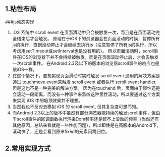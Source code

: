 ## 1.粘性布局
###js动态实现
1. iOS 系统中 scroll event 在页面滑动中只会被触发一次，而且是在页面滚动完全结束后才会触发。
原理在于iOS下的浏览器会在页面滚动的时候，暂停所有js的执行，直到滚动停止才会继续去执行js（注意暂停了所有js的执行，所以考虑用setTimeout或setInterval也是没有用的）。
所以页面滚动时，scroll事件在iOS的浏览器下并不会持续被触发，而是在页面滚动停止后，才会去触发一次scroll事件。
在Android 2.3及以下的版本的浏览器scroll事件的响应也是跟iOS一样。
2.	在这个情况下，要想实现页面滑动时实时触发 scroll event 通用的解决方案是通过 touchmove event来触发 scroll event 或者执行 scroll event handler, 但是这也不是一种完美的解决方案。
因为在touchend 后，页面由于惯性还是会滚动一段距离，而没有一种事件来监听这种惯性滚动，所以要通过这个方案来实现 iOS 中的吸顶效果并不理想。 
3.	当然我也不反对去模拟 iOS 的 scroll event, 但其复杂度可想而知。 
4.	而Android 2.3以上的版本中虽然有部分浏览器能持续的触发scroll事件，但由于scroll事件的回调函数执行渲染Dom频率还是赶不上滚动的频率（当然还有其他原因，总结来看就是一些性能问题），所以即使是在高版本的Android下，滚动快了，还是会看到原来fixed的元素闪跳归位。


## 2.常用实现方式

